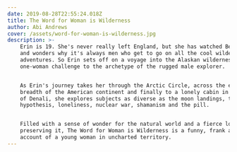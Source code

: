 ```yaml
---
date: 2019-08-28T22:55:24.018Z
title: The Word for Woman is Wilderness
author: Abi Andrews
cover: /assets/word-for-woman-is-wilderness.jpg
description: >-
    Erin is 19. She's never really left England, but she has watched Bear Grylls
    and wonders why it's always men who get to go on all the cool wilderness
    adventures. So Erin sets off on a voyage into the Alaskan wilderness, a
    one-woman challenge to the archetype of the rugged male explorer.


    As Erin's journey takes her through the Arctic Circle, across the entire
    breadth of the American continent and finally to a lonely cabin in the wilds
    of Denali, she explores subjects as diverse as the moon landings, the Gaia
    hypothesis, loneliness, nuclear war, shamanism and the pill.


    Filled with a sense of wonder for the natural world and a fierce love for
    preserving it, The Word for Woman is Wilderness is a funny, frank and tender
    account of a young woman in uncharted territory.
---
```

